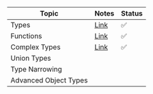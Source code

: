 | Topic                 | Notes                                                                                                         | Status |
| --------------------- | ------------------------------------------------------------------------------------------------------------- | ------ |
| Types                 | [Link](https://github.com/SuvadeepMukherjee/Training-Notes/tree/main/Typescript/01-Types)                     | ✅      |
| Functions             | [Link](https://github.com/SuvadeepMukherjee/Training-Notes/blob/main/Typescript/02-Functions/README.MD)       | ✅      |
| Complex Types         | [Link](https://github.com/SuvadeepMukherjee/Training-Notes/blob/main/Typescript/03-Complex%20Types/README.MD) | ✅      |
| Union Types           |                                                                                                               |        |
| Type Narrowing        |                                                                                                               |        |
| Advanced Object Types |                                                                                                               |        |
